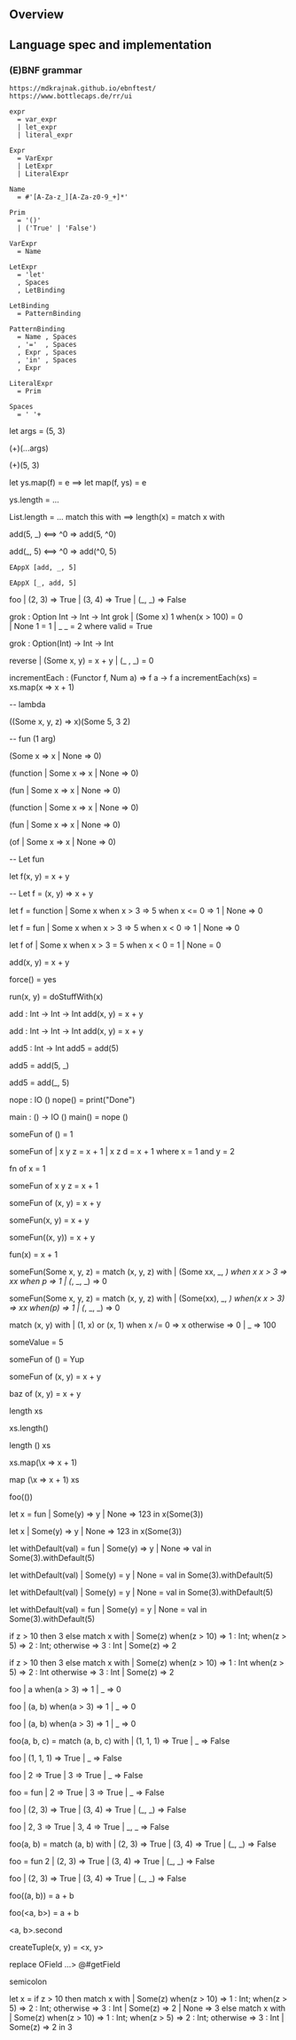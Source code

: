 

## Overview

## Language spec and implementation

### (E)BNF grammar

    https://mdkrajnak.github.io/ebnftest/
    https://www.bottlecaps.de/rr/ui

    expr 
      = var_expr
      | let_expr 
      | literal_expr

    Expr 
      = VarExpr
      | LetExpr 
      | LiteralExpr

    Name
      = #'[A-Za-z_][A-Za-z0-9_+]*'

    Prim
      = '()' 
      | ('True' | 'False')

    VarExpr
      = Name

    LetExpr     
      = 'let' 
      , Spaces 
      , LetBinding

    LetBinding
      = PatternBinding

    PatternBinding
      = Name , Spaces
      , '='  , Spaces
      , Expr , Spaces
      , 'in' , Spaces
      , Expr

    LiteralExpr 
      = Prim

    Spaces      
      = ' '+



let args = (5, 3)

(+)(...args)


(+)(5, 3)


let 
  ys.map(f) = e    ==>  let map(f, ys) = e


ys.length = ...

List.length = ... match this with      ==>   length(x) = match x with


add(5, _)         <==>  ^0 => add(5, ^0)

add(_, 5)         <==>  ^0 => add(^0, 5)



    EAppX [add, _, 5]

    EAppX [_, add, 5]

foo 
  | (2, 3) => True
  | (3, 4) => True
  | (_, _) => False





grok : Option Int -> Int -> Int
grok 
  | (Some x) 1 when(x > 100) = 0  
  | None     1               = 1 
  | _        _               = 2
  where
    valid = True


grok : Option(Int) -> Int -> Int


reverse 
  | (Some x, y) = x + y
  | (_     , _) = 0



incrementEach : (Functor f, Num a) => f a -> f a
incrementEach(xs) = xs.map(x => x + 1)


-- lambda

((Some x, y, z) => x)(Some 5, 3 2)

-- fun (1 arg)

(Some x => x | None => 0)

(function | Some x => x | None => 0)

(fun | Some x => x | None => 0)

(function
  | Some x => x 
  | None => 0)

(fun 
  | Some x => x 
  | None   => 0)

(of
  | Some x => x 
  | None   => 0)

-- Let fun

let f(x, y) = x + y

-- Let f = (x, y) => x + y


let f = function
  | Some x 
      when x > 3  => 5
      when x <= 0 => 1
  | None          => 0


let f = fun
  | Some x 
      when x > 3 => 5
      when x < 0 => 1
  | None         => 0

let f of
  | Some x 
      when x > 3 = 5
      when x < 0 = 1
  | None         = 0



add(x, y) = x + y

force() = yes

run(x, y) = doStuffWith(x)


add : Int -> Int -> Int
add(x, y) = x + y

add : Int -> Int -> Int
add(x, y) = x + y

add5 : Int -> Int
add5 = add(5) 

add5 = add(5, _)

add5 = add(_, 5)

nope : IO ()
nope() = print("Done")

main : () -> IO ()
main() = nope ()

someFun of () = 1

someFun of 
    | x y z = x + 1
    | x z d = x + 1
  where
    x = 1
  and
    y = 2

fn of x = 1

someFun of x y z = x + 1

someFun of (x, y) = x + y

someFun(x, y) = x + y

someFun((x, y)) = x + y

fun(x) = x + 1

someFun(Some x, y, z) =
  match (x, y, z) with
    | (Some xx, _, _)
        when x x > 3  => xx
        when p        => 1
    | (_, _, _)       => 0

someFun(Some x, y, z) =
  match (x, y, z) with
    | (Some(xx), _, _)
        when(x x > 3) => xx
        when(p)       => 1
    | (_, _, _)      => 0


  match (x, y) with
    | (1, x) or (x, 1) 
        when x /= 0 => x
        otherwise   => 0
    | _ => 100


someValue = 5

someFun of () = Yup

someFun of (x, y) = x + y

baz of (x, y) = x + y


length xs 

xs.length()

length () xs


xs.map(\x => x + 1)

map (\x => x + 1) xs

foo(())



let x = fun | Some(y) => y | None => 123 in x(Some(3)) 

let x | Some(y) => y | None => 123 in x(Some(3)) 

let withDefault(val) = fun | Some(y) => y | None => val in Some(3).withDefault(5)

let withDefault(val) | Some(y) = y | None = val in Some(3).withDefault(5)


let 
  withDefault(val) 
    | Some(y) = y 
    | None    = val 
  in 
    Some(3).withDefault(5)


let 
  withDefault(val) = fun
    | Some(y) = y 
    | None    = val 
  in 
    Some(3).withDefault(5)



if z > 10 then 3 else match x with | Some(z) when(z > 10) => 1 : Int; when(z > 5) => 2 : Int; otherwise => 3 : Int | Some(z) => 2

if z > 10 
  then 
    3
  else
    match x with
      | Some(z) 
          when(z > 10) => 1 : Int
          when(z > 5)  => 2 : Int
          otherwise    => 3 : Int
      | Some(z)        => 2

foo 
  | a when(a > 3) => 1
  | _            => 0

foo 
  | (a, b) when(a > 3) => 1
  | _                 => 0

foo 
  | (a, b) 
      when(a > 3)      => 1
  | _                 => 0



foo(a, b, c) =
  match (a, b, c) with
    | (1, 1, 1) => True
    | _         => False

foo 
  | (1, 1, 1) => True
  | _         => False



foo 
  | 2 => True
  | 3 => True
  | _ => False

foo = fun
  | 2 => True
  | 3 => True
  | _ => False

foo 
  | (2, 3) => True
  | (3, 4) => True
  | (_, _) => False

foo 
  | 2, 3 => True
  | 3, 4 => True
  | _, _ => False

foo(a, b) =
  match (a, b) with
    | (2, 3) => True
    | (3, 4) => True
    | (_, _) => False

foo = fun 2
  | (2, 3) => True
  | (3, 4) => True
  | (_, _) => False

foo 
  | (2, 3) => True
  | (3, 4) => True
  | (_, _) => False


foo((a, b)) = a + b

foo(<a, b>) = a + b

<a, b>.second


createTuple(x, y) = <x, y>

replace OField ...> @#getField

semicolon


let x =
  if z > 10 
    then match x with | Some(z) when(z > 10) => 1 : Int; when(z > 5) => 2 : Int; otherwise => 3 : Int | Some(z) => 2 | None => 3
    else match x with | Some(z) when(z > 10) => 1 : Int; when(z > 5) => 2 : Int; otherwise => 3 : Int | Some(z) => 2
  in
    3

